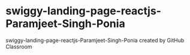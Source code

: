 # swiggy-landing-page-reactjs-Paramjeet-Singh-Ponia
swiggy-landing-page-reactjs-Paramjeet-Singh-Ponia created by GitHub Classroom
